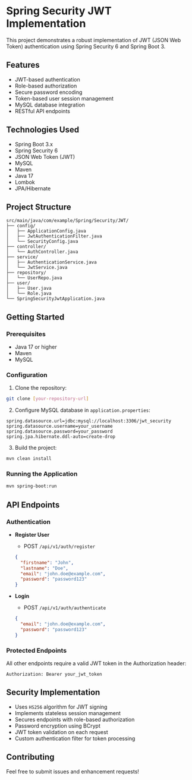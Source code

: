 # Spring Security JWT Implementation

This project demonstrates a robust implementation of JWT (JSON Web Token) authentication using Spring Security 6 and Spring Boot 3.

## Features

- JWT-based authentication
- Role-based authorization
- Secure password encoding
- Token-based user session management
- MySQL database integration
- RESTful API endpoints

## Technologies Used

- Spring Boot 3.x
- Spring Security 6
- JSON Web Token (JWT)
- MySQL
- Maven
- Java 17
- Lombok
- JPA/Hibernate

## Project Structure

```
src/main/java/com/example/Spring/Security/JWT/
├── config/
│   ├── ApplicationConfig.java
│   ├── JwtAuthenticationFilter.java
│   └── SecurityConfig.java
├── controller/
│   └── AuthController.java
├── service/
│   ├── AuthenticationService.java
│   └── JwtService.java
├── repository/
│   └── UserRepo.java
├── user/
│   ├── User.java
│   └── Role.java
└── SpringSecurityJwtApplication.java
```

## Getting Started

### Prerequisites

- Java 17 or higher
- Maven
- MySQL

### Configuration

1. Clone the repository:
```bash
git clone [your-repository-url]
```

2. Configure MySQL database in `application.properties`:
```properties
spring.datasource.url=jdbc:mysql://localhost:3306/jwt_security
spring.datasource.username=your_username
spring.datasource.password=your_password
spring.jpa.hibernate.ddl-auto=create-drop
```

3. Build the project:
```bash
mvn clean install
```

### Running the Application

```bash
mvn spring-boot:run
```

## API Endpoints

### Authentication

- **Register User**
  - POST `/api/v1/auth/register`
  ```json
  {
    "firstname": "John",
    "lastname": "Doe",
    "email": "john.doe@example.com",
    "password": "password123"
  }
  ```

- **Login**
  - POST `/api/v1/auth/authenticate`
  ```json
  {
    "email": "john.doe@example.com",
    "password": "password123"
  }
  ```

### Protected Endpoints

All other endpoints require a valid JWT token in the Authorization header:
```
Authorization: Bearer your_jwt_token
```

## Security Implementation

- Uses `HS256` algorithm for JWT signing
- Implements stateless session management
- Secures endpoints with role-based authorization
- Password encryption using BCrypt
- JWT token validation on each request
- Custom authentication filter for token processing

## Contributing

Feel free to submit issues and enhancement requests!


